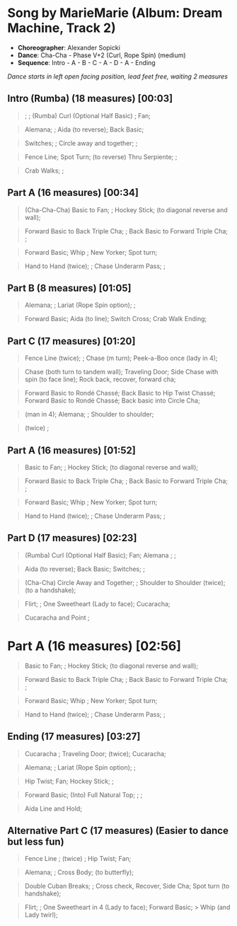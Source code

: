 # Song by MarieMarie (Album: Dream Machine, Track 2)


* **Choreographer**: Alexander Sopicki
* **Dance**: Cha-Cha - Phase V+2 (Curl, Rope Spin) (medium)
* **Sequence**: Intro - A - B - C - A - D - A - Ending

*Dance starts in left open facing position, lead feet free, waiting 2 measures*


## Intro (Rumba) (18 measures) [00:03]


> ; ; (Rumba) Curl (Optional Half Basic) ; Fan;

> Alemana; ; Aida (to reverse); Back Basic;

> Switches; ; Circle away and together; ;

> Fence Line; Spot Turn; (to reverse) Thru Serpiente; ;

> Crab Walks; ;

## Part A (16 measures) [00:34]

 > (Cha-Cha-Cha) Basic to Fan; ; Hockey Stick; (to diagonal reverse and wall);

 > Forward Basic to Back Triple Cha; ; Back Basic to Forward Triple Cha; ;

 > Forward Basic; Whip ; New Yorker; Spot turn;

 > Hand to Hand (twice); ; Chase Underarm Pass; ;

## Part B (8 measures) [01:05]

> Alemana; ; Lariat (Rope Spin option); ;

> Forward Basic; Aida (to line); Switch Cross; Crab Walk Ending;

## Part C (17 measures) [01:20]

> Fence Line (twice); ; Chase (m turn); Peek-a-Boo once (lady in 4);

> Chase (both turn to tandem wall); Traveling Door; Side Chase with spin (to face line); Rock back, recover, forward cha;

> Forward Basic to Rondé Chassé; Back Basic to Hip Twist Chassé; Forward Basic to Rondé Chassé; Back basic into Circle Cha;

> (man in 4); Alemana; ; Shoulder to shoulder;

> (twice) ;

## Part A (16 measures) [01:52]

> Basic to Fan; ; Hockey Stick; (to diagonal reverse and wall);

> Forward Basic to Back Triple Cha; ; Back Basic to Forward Triple Cha; ;

> Forward Basic; Whip ; New Yorker; Spot turn;

> Hand to Hand (twice); ; Chase Underarm Pass; ;


## Part D (17 measures) [02:23]

> (Rumba) Curl (Optional Half Basic); Fan; Alemana ; ;

> Aida (to reverse); Back Basic; Switches; ;

> (Cha-Cha) Circle Away and Together; ; Shoulder to Shoulder (twice); (to a handshake);

> Flirt; ; One Sweetheart (Lady to face); Cucaracha;

> Cucaracha and Point ;


# Part A (16 measures) [02:56]

> Basic to Fan; ; Hockey Stick; (to diagonal reverse and wall);

> Forward Basic to Back Triple Cha; ; Back Basic to Forward Triple Cha; ;

> Forward Basic; Whip ; New Yorker; Spot turn;

> Hand to Hand (twice); ; Chase Underarm Pass; ;

## Ending (17 measures) [03:27]

> Cucaracha ; Traveling Door; (twice); Cucaracha;

> Alemana; ; Lariat (Rope Spin option); ;

> Hip Twist; Fan; Hockey Stick; ;

> Forward Basic; (Into) Full Natural Top; ; ;

> Aida Line and Hold;




## Alternative Part C (17 measures) (Easier to dance but less fun)

> Fence Line ; (twice) ; Hip Twist; Fan;

> Alemana; ; Cross Body; (to butterfly);

> Double Cuban Breaks; ;  Cross check, Recover, Side Cha; Spot turn (to handshake);

> Flirt; ; One Sweetheart in 4  (Lady to face); Forward Basic; > Whip (and Lady twirl);
